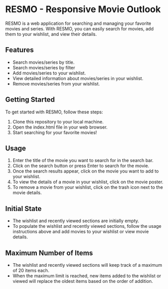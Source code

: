 # RESMO - Responsive Movie Outlook

RESMO is a web application for searching and managing your favorite movies and series. With RESMO, you can easily search for movies, add them to your wishlist, and view their details.

## Features

- Search movies/series by title.
- Search movies/series by filter
- Add movies/series to your wishlist.
- View detailed information about movies/series in your wishlist.
- Remove movies/series from your wishlist.

## Getting Started

To get started with RESMO, follow these steps:

1. Clone this repository to your local machine.
2. Open the index.html file in your web browser.
3. Start searching for your favorite movies!

## Usage

1. Enter the title of the movie you want to search for in the search bar.
2. Click on the search button or press Enter to search for the movie.
3. Once the search results appear, click on the movie you want to add to your wishlist.
4. To view the details of a movie in your wishlist, click on the movie poster.
5. To remove a movie from your wishlist, click on the trash icon next to the movie details.

## Initial State

- The wishlist and recently viewed sections are initially empty.
- To populate the wishlist and recently viewed sections, follow the usage instructions above and add movies to your wishlist or view movie details.

## Maximum Number of Items

- The wishlist and recently viewed sections will keep track of a maximum of 20 items each.
- When the maximum limit is reached, new items added to the wishlist or viewed will replace the oldest items based on the order of addition.
